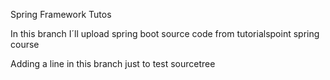 Spring Framework Tutos

In this branch I´ll upload spring boot source code from tutorialspoint spring course

Adding a line in this branch just to test sourcetree 
